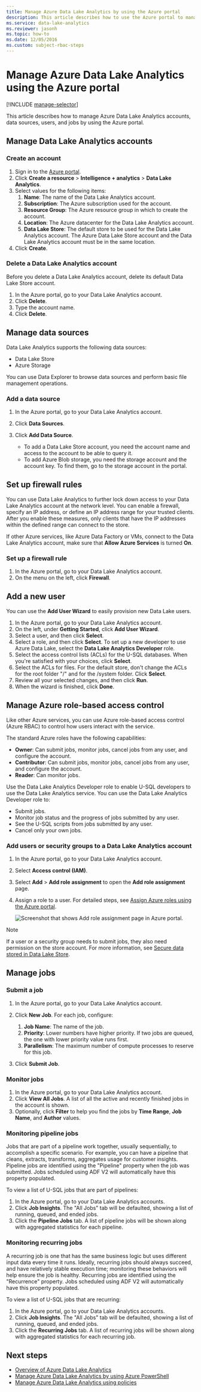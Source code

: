 ```yaml
---
title: Manage Azure Data Lake Analytics by using the Azure portal
description: This article describes how to use the Azure portal to manage Data Lake Analytics accounts, data sources, users, & jobs.
ms.service: data-lake-analytics
ms.reviewer: jasonh
ms.topic: how-to
ms.date: 12/05/2016
ms.custom: subject-rbac-steps
---
```

# Manage Azure Data Lake Analytics using the Azure portal
[!INCLUDE [manage-selector](../../includes/data-lake-analytics-selector-manage.md)]

This article describes how to manage Azure Data Lake Analytics accounts, data sources, users, and jobs by using the Azure portal.


<!-- ################################ -->
<!-- ################################ -->

## Manage Data Lake Analytics accounts

### Create an account

1. Sign in to the [Azure portal](https://portal.azure.com).
2. Click **Create a resource** > **Intelligence + analytics** > **Data Lake Analytics**.
3. Select values for the following items: 
   1. **Name**: The name of the Data Lake Analytics account.
   2. **Subscription**: The Azure subscription used for the account.
   3. **Resource Group**: The Azure resource group in which to create the account. 
   4. **Location**: The Azure datacenter for the Data Lake Analytics account. 
   5. **Data Lake Store**: The default store to be used for the Data Lake Analytics account. The Azure Data Lake Store account and the Data Lake Analytics account must be in the same location.
4. Click **Create**. 

### Delete a Data Lake Analytics account

Before you delete a Data Lake Analytics account, delete its default Data Lake Store account.

1. In the Azure portal, go to your Data Lake Analytics account.
2. Click **Delete**.
3. Type the account name.
4. Click **Delete**.

<!-- ################################ -->
<!-- ################################ -->

## Manage data sources

Data Lake Analytics supports the following data sources:

* Data Lake Store
* Azure Storage

You can use Data Explorer to browse data sources and perform basic file management operations. 

### Add a data source

1. In the Azure portal, go to your Data Lake Analytics account.
2. Click **Data Sources**.
3. Click **Add Data Source**.
    
   * To add a Data Lake Store account, you need the account name and access to the account to be able to query it.
   * To add Azure Blob storage, you need the storage account and the account key. To find them, go to the storage account in the portal.

## Set up firewall rules

You can use Data Lake Analytics to further lock down access to your Data Lake Analytics account at the network level. You can enable a firewall, specify an IP address, or define an IP address range for your trusted clients. After you enable these measures, only clients that have the IP addresses within the defined range can connect to the store.

If other Azure services, like Azure Data Factory or VMs, connect to the Data Lake Analytics account, make sure that **Allow Azure Services** is turned **On**. 

### Set up a firewall rule

1. In the Azure portal, go to your Data Lake Analytics account.
2. On the menu on the left, click **Firewall**.

## Add a new user

You can use the **Add User Wizard** to easily provision new Data Lake users.

1. In the Azure portal, go to your Data Lake Analytics account.
2. On the left, under **Getting Started**, click **Add User Wizard**.
3. Select a user, and then click **Select**.
4. Select a role, and then click **Select**. To set up a new developer to use Azure Data Lake, select the **Data Lake Analytics Developer** role.
5. Select the access control lists (ACLs) for the U-SQL databases. When you're satisfied with your choices, click **Select**.
6. Select the ACLs for files. For the default store, don't change the ACLs for the root folder "/" and for the /system folder. Click **Select**.
7. Review all your selected changes, and then click **Run**.
8. When the wizard is finished, click **Done**.

## Manage Azure role-based access control

Like other Azure services, you can use Azure role-based access control (Azure RBAC) to control how users interact with the service.

The standard Azure roles have the following capabilities:
* **Owner**: Can submit jobs, monitor jobs, cancel jobs from any user, and configure the account.
* **Contributor**: Can submit jobs, monitor jobs, cancel jobs from any user, and configure the account.
* **Reader**: Can monitor jobs.

Use the Data Lake Analytics Developer role to enable U-SQL developers to use the Data Lake Analytics service. You can use the Data Lake Analytics Developer role to:
* Submit jobs.
* Monitor job status and the progress of jobs submitted by any user.
* See the U-SQL scripts from jobs submitted by any user.
* Cancel only your own jobs.

### Add users or security groups to a Data Lake Analytics account

1. In the Azure portal, go to your Data Lake Analytics account.

1. Select **Access control (IAM)**.

1. Select **Add** > **Add role assignment** to open the **Add role assignment** page.

1. Assign a role to a user. For detailed steps, see [Assign Azure roles using the Azure portal](../role-based-access-control/role-assignments-portal.md).

   ![Screenshot that shows Add role assignment page in Azure portal.](../../includes/role-based-access-control/media/add-role-assignment-page.png)

>[!NOTE]
>If a user or a security group needs to submit jobs, they also need permission on the store account. For more information, see [Secure data stored in Data Lake Store](../data-lake-store/data-lake-store-secure-data.md).
>

<!-- ################################ -->
<!-- ################################ -->

## Manage jobs

### Submit a job

1. In the Azure portal, go to your Data Lake Analytics account.

2. Click **New Job**. For each job,  configure:

    1. **Job Name**: The name of the job.
    2. **Priority**: Lower numbers have higher priority. If two jobs are queued, the one with lower priority value runs first.
    3. **Parallelism**: The maximum number of compute processes to reserve for this job.

3. Click **Submit Job**.

### Monitor jobs

1. In the Azure portal, go to your Data Lake Analytics account.
2. Click **View All Jobs**. A list of all the active and recently finished jobs in the account is shown.
3. Optionally, click **Filter** to help you find the jobs by **Time Range**, **Job Name**, and **Author** values. 

### Monitoring pipeline jobs
Jobs that are part of a pipeline work together, usually sequentially, to accomplish a specific scenario. For example, you can have a pipeline that cleans, extracts, transforms, aggregates usage for customer insights. Pipeline jobs are identified using the "Pipeline" property when the job was submitted. Jobs scheduled using ADF V2 will automatically have this property populated. 

To view a list of U-SQL jobs that are part of pipelines: 

1. In the Azure portal, go to your Data Lake Analytics accounts.
2. Click **Job Insights**. The "All Jobs" tab will be defaulted, showing a list of running, queued, and ended jobs.
3. Click the **Pipeline Jobs** tab. A list of pipeline jobs will be shown along with aggregated statistics for each pipeline.

### Monitoring recurring jobs
A recurring job is one that has the same business logic but uses different input data every time it runs. Ideally, recurring jobs should always succeed, and have relatively stable execution time; monitoring these behaviors will help ensure the job is healthy. Recurring jobs are identified using the "Recurrence" property. Jobs scheduled using ADF V2 will automatically have this property populated.

To view a list of U-SQL jobs that are recurring: 

1. In the Azure portal, go to your Data Lake Analytics accounts.
2. Click **Job Insights**. The "All Jobs" tab will be defaulted, showing a list of running, queued, and ended jobs.
3. Click the **Recurring Jobs** tab. A list of recurring jobs will be shown along with aggregated statistics for each recurring job.

## Next steps

* [Overview of Azure Data Lake Analytics](data-lake-analytics-overview.md)
* [Manage Azure Data Lake Analytics by using Azure PowerShell](data-lake-analytics-manage-use-powershell.md)
* [Manage Azure Data Lake Analytics using policies](data-lake-analytics-account-policies.md)

